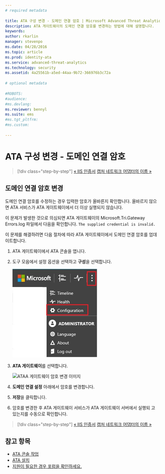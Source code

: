 ```yaml
---
# required metadata

title: ATA 구성 변경 - 도메인 연결 암호 | Microsoft Advanced Threat Analytics
description: ATA 게이트웨이의 도메인 연결 암호를 변경하는 방법에 대해 설명합니다.
keywords:
author: rkarlin
manager: stevenpo
ms.date: 04/28/2016
ms.topic: article
ms.prod: identity-ata
ms.service: advanced-threat-analytics
ms.technology: security
ms.assetid: 4a25561b-a5ed-44aa-9b72-366976b3c72a

# optional metadata

#ROBOTS:
#audience:
#ms.devlang:
ms.reviewer: bennyl
ms.suite: ems
#ms.tgt_pltfrm:
#ms.custom:

---
```


# ATA 구성 변경 - 도메인 연결 암호

>[!div class="step-by-step"]
[« IIS 인증서](modifying-ata-config-iiscert.md)
[캡처 네트워크 어댑터의 이름 »](modifying-ata-config-nicname.md)

## 도메인 연결 암호 변경
도메인 연결 암호를 수정하는 경우 입력한 암호가 올바른지 확인합니다. 올바르지 않으면 ATA 서비스가 ATA 게이트웨이에서 더 이상 실행되지 않습니다.

이 문제가 발생한 것으로 의심되면 ATA 게이트웨이의 Microsoft.Tri.Gateway Errors.log 파일에서 다음을 확인합니다.
`The supplied credential is invalid.`

이 문제를 해결하려면 다음 절차에 따라 ATA 게이트웨이에서 도메인 연결 암호를 업데이트합니다.

1.  ATA 게이트웨이에서 ATA 콘솔을 엽니다.

2.  도구 모음에서 설정 옵션을 선택하고 **구성**을 선택합니다.

    ![ATA 구성 설정 아이콘](media/ATA-config-icon.JPG)

3.  **ATA 게이트웨이**를 선택합니다.

    ![ATAA 게이트웨이 암호 변경 이미지](media/ATA-GW-change-DC-password.JPG)

4.  **도메인 연결 설정** 아래에서 암호를 변경합니다.

5.  **저장**을 클릭합니다.

6.  암호를 변경한 후 ATA 게이트웨이 서비스가 ATA 게이트웨이 서버에서 실행되 고 있는지를 수동으로 확인합니다.

>[!div class="step-by-step"]
[« IIS 인증서](modifying-ata-config-iiscert.md)
[캡처 네트워크 어댑터의 이름 »](modifying-ata-config-nicname.md)

## 참고 항목
- [ATA 콘솔 작업](/advanced-threat-analytics/understand/working-with-ata-console)
- [ATA 설치](install-ata.md)
- [지원이 필요한 경우 포럼을 확인하세요.](https://social.technet.microsoft.com/Forums/security/en-US/home?forum=mata)


<!--HONumber=Apr16_HO2-->


